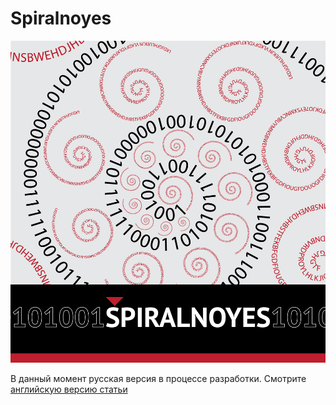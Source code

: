 # Spiralnoyes

![](https://raw.githubusercontent.com/alexandrkirilov/kirilov_articles/master/unsorted/spiralnoyes/illustrations/spiralnoyes_001.png)

В данный момент русская версия в процессе разработки.
Смотрите [английскую версию статьи](https://github.com/alexandrkirilov/kirilov_articles/blob/master/unsorted/spiralnoyes/eng.spiralnoyes.md)
